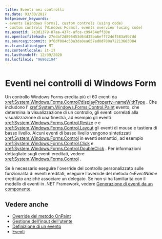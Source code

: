 ```yaml
---
title: Eventi nei controlli
ms.date: 03/30/2017
helpviewer_keywords:
- events [Windows Forms], custom controls (using code)
- custom controls [Windows Forms], events overview (using code)
ms.assetid: 7e3d1379-87aa-437c-afce-c99454eff30e
ms.openlocfilehash: 27edaf2d895453d64d35ba6eff724df583a9b7dd
ms.sourcegitcommit: 9f6df084c53a3da0ea657ed0d708a72213683084
ms.translationtype: MT
ms.contentlocale: it-IT
ms.lasthandoff: 12/09/2020
ms.locfileid: "96962194"
---
```

# <a name="events-in-windows-forms-controls"></a>Eventi nei controlli di Windows Form

Un controllo Windows Forms eredita più di 60 eventi da <xref:System.Windows.Forms.Control?displayProperty=nameWithType> . Che includono l' <xref:System.Windows.Forms.Control.Paint> evento, che determina la visualizzazione di un controllo, gli eventi correlati alla visualizzazione di una finestra, ad esempio gli eventi <xref:System.Windows.Forms.Control.Resize> e e <xref:System.Windows.Forms.Control.Layout> gli eventi di mouse e tastiera di basso livello. Alcuni eventi di basso livello vengono sintetizzati <xref:System.Windows.Forms.Control> in eventi semantici, ad esempio <xref:System.Windows.Forms.Control.Click> e <xref:System.Windows.Forms.Control.DoubleClick> . Per informazioni dettagliate sugli eventi ereditati, vedere <xref:System.Windows.Forms.Control> .  
  
 Se è necessario eseguire l'override del controllo personalizzato sulle funzionalità di eventi ereditati, eseguire l'override del metodo `On`*EventName* ereditato anziché associare un delegato. Se non si ha familiarità con il modello di eventi in .NET Framework, vedere [Generazione di eventi da un componente](/previous-versions/visualstudio/visual-studio-2013/sh2e3k5z(v=vs.120)).  
  
## <a name="see-also"></a>Vedere anche

- [Override del metodo OnPaint](overriding-the-onpaint-method.md)
- [Gestione dell'input dell'utente](handling-user-input.md)
- [Definizione di un evento](defining-an-event-in-windows-forms-controls.md)
- [Eventi](/dotnet/standard/events/index)
